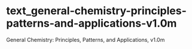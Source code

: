 # text_general-chemistry-principles-patterns-and-applications-v1.0m
General Chemistry: Principles, Patterns, and Applications, v1.0m
